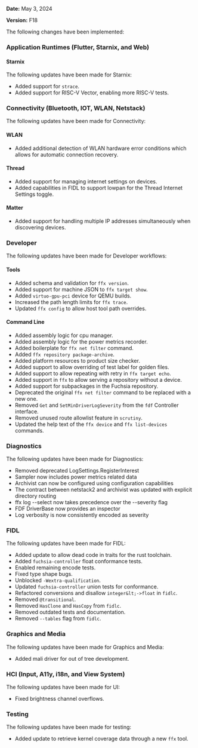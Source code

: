 **Date:** May 3, 2024

**Version:** F18

The following changes have been implemented:

### Application Runtimes (Flutter, Starnix, and Web)

#### Starnix

The following updates have been made for Starnix:

* Added support for `strace`.
* Added support for RISC-V Vector, enabling more RISC-V tests.

### Connectivity (Bluetooth, IOT, WLAN, Netstack)

The following updates have been made for Connectivity:

#### WLAN

* Added additional detection of WLAN hardware error conditions which allows for
  automatic connection recovery.

#### Thread

* Added support for managing internet settings on devices.
* Added capabilities in FIDL to support lowpan for the Thread Internet Settings
  toggle.

#### Matter

* Added support for handling multiple IP addresses simultaneously when
  discovering devices.

### Developer

The following updates have been made for Developer workflows:

#### Tools

* Added schema and validation for `ffx version`.
* Added support for machine JSON to `ffx target show`.
* Added `virtuo-gpu-pci` device for QEMU builds.
* Increased the path length limits for `ffx trace`.
* Updated `ffx config` to allow host tool path overrides.

#### Command Line

* Added assembly logic for cpu manager.
* Added assembly logic for the power metrics recorder.
* Added boilerplate for `ffx net filter` command.
* Added `ffx repository package-archive`.
* Added platform resources to product size checker.
* Added support to allow overriding of test label for golden files.
* Added support to allow repeating with retry in `ffx target echo`.
* Added support in `ffx` to allow serving a repository without a device.
* Added support for subpackages in the Fuchsia repository.
* Deprecated the original `ffx net filter` command to be replaced with a new one.
* Removed `Get` and `SetMinDriverLogSeverity` from the `fdf` Controller interface.
* Removed unused route allowlist feature in `scrutiny`.
* Updated the help text of the `ffx device` and `ffx list-devices` commands.

### Diagnostics

The following updates have been made for Diagnostics:

*   Removed deprecated  LogSettings.RegisterInterest
*   Sampler now includes power metrics related data
*   Archivist can now be configured using configuration capabilities
*   The contract between netstack2 and archivist was updated with explicit directory routing
*   ffx log --select now takes precedence over the --severity flag
*   FDF DriverBase now provides an inspector
*   Log verbosity is now consistently encoded as severity

### FIDL

The following updates have been made for FIDL:

* Added update to allow dead code in traits for the rust toolchain.
* Added `fuchsia-controller` float conformance tests.
* Enabled remaining encode tests.
* Fixed type shape bugs.
* Unblocked `-Wextra-qualification`.
* Updated `fuchsia-controller` union tests for conformance.
* Refactored conversions and disallow `integer&lt;->float` in `fidlc`.
* Removed `@transitional`.
* Removed `HasClone` and `HasCopy` from `fidlc`.
* Removed outdated tests and documentation.
* Removed `--tables` flag from `fidlc`.

### Graphics and Media

The following updates have been made for Graphics and Media:

* Added mali driver for out of tree development.

### HCI (Input, A11y, i18n, and View System)

The following updates have been made for UI:

* Fixed brightness channel overflows.

### Testing

The following updates have been made for testing:

* Added update to retrieve kernel coverage data through a new `ffx` tool.

